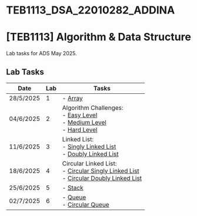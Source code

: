 # TEB1113_DSA_22010282_ADDINA
# [TEB1113] Algorithm & Data Structure

Lab tasks for ADS May 2025.

## Lab Tasks

| Date      | Lab | Tasks                                                                                                                     |
| --------- | --- | ------------------------------------------------------------------------------------------------------------------------- |
| 28/5/2025 | 1   | - [Array](./LAB1/Array.cpp.cpp)                                                                                             |
| 04/6/2025 | 2   | Algorithm Challenges: <br> - [Easy Level](./LAB2/Easylevel.cpp) <br> - [Medium Level](./LAB2/MediumLevel.cpp) <br> - [Hard Level](./LAB2/HardLevel.cpp)          |
| 11/6/2025 | 3   | Linked List: <br> - [Singly Linked List](./LAB3/SinglyLL.cpp) <br> - [Doubly Linked List](./LAB3/DoublyLL.cpp)                                            |
| 18/6/2025 | 4   | Circular Linked List: <br> - [Circular Singly Linked List](./LAB4/CircularSinglyLL.cpp) <br> - [Circular Doubly Linked List](./LAB4/CircularDoublyLL.cpp) |
| 25/6/2025 | 5   | - [Stack](./LAB5/Stack.cpp)                                                                                                 |
| 02/7/2025 | 6   | - [Queue](./LAB6/Queue.cpp) <br> - [Circular Queue](./LAB6/CircularQueue.cpp)                                                 |
